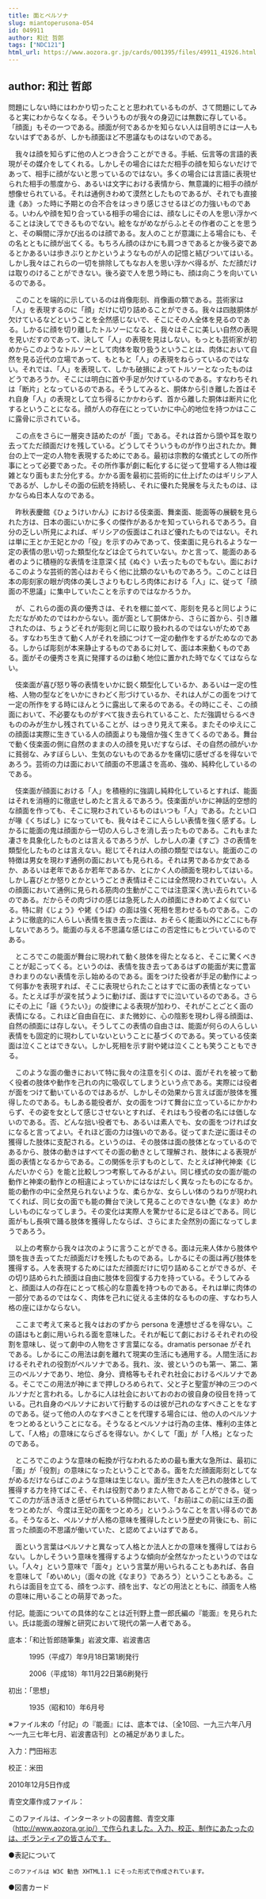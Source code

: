 ```yaml
---
title: 面とペルソナ
slug: miantoperusona-054
id: 049911
author: 和辻 哲郎
tags: ["NDC121"]
html_url: https://www.aozora.gr.jp/cards/001395/files/49911_41926.html
---
```


## author: 和辻 哲郎

問題にしない時にはわかり切ったことと思われているものが、さて問題にしてみると実にわからなくなる。そういうものが我々の身辺には無数に存している。「顔面」もその一つである。顔面が何であるかを知らない人は目明きには一人もないはずであるが、しかも顔面ほど不思議なものはないのである。

　我々は顔を知らずに他の人とつき合うことができる。手紙、伝言等の言語的表現がその媒介をしてくれる。しかしその場合にはただ相手の顔を知らないだけであって、相手に顔がないと思っているのではない。多くの場合には言語に表現せられた相手の態度から、あるいは文字における表情から、無意識的に相手の顔が想像せられている。それは通例きわめて漠然としたものであるが、それでも直接逢《あ》った時に予期との合不合をはっきり感じさせるほどの力強いものである。いわんや顔を知り合っている相手の場合には、顔なしにその人を思い浮かべることは決してできるものでない。絵をながめながらふとその作者のことを思うと、その瞬間に浮かび出るのは顔である。友人のことが意識に上る場合にも、その名とともに顔が出てくる。もちろん顔のほかにも肩つきであるとか後ろ姿であるとかあるいは歩きぶりとかというようなものが人の記憶と結びついてはいる。しかし我々はこれらの一切を排除してもなお人を思い浮かべ得るが、ただ顔だけは取りのけることができない。後ろ姿で人を思う時にも、顔は向こうを向いているのである。

　このことを端的に示しているのは肖像彫刻、肖像画の類である。芸術家は「人」を表現するのに「顔」だけに切り詰めることができる。我々は四肢胴体が欠けているなどということを全然感じないで、そこにその人全体を見るのである。しかるに顔を切り離したトルソーになると、我々はそこに美しい自然の表現を見いだすのであって、決して「人」の表現を見はしない。もっとも芸術家が初めからこのようなトルソーとして肉体を取り扱うということは、肉体において自然を見る近代の立場であって、もともと「人」の表現をねらっているのではない。それでは、「人」を表現して、しかも破損によってトルソーとなったものはどうであろうか。そこには明白に首や手足が欠けているのである。すなわちそれは「断片」となっているのである。そうしてみると、胴体から引き離した首はそれ自身「人」の表現として立ち得るにかかわらず、首から離した胴体は断片に化するということになる。顔が人の存在にとっていかに中心的地位を持つかはここに露骨に示されている。

　この点をさらに一層突き詰めたのが「面」である。それは首から頭や耳を取り去ってただ顔面だけを残している。どうしてそういうものが作り出されたか。舞台の上で一定の人物を表現するためにである。最初は宗教的な儀式としての所作事にとって必要であった。その所作事が劇に転化するに従って登場する人物は複雑となり面もまた分化する。かかる面を最初に芸術的に仕上げたのはギリシア人であるが、しかしその面の伝統を持続し、それに優れた発展を与えたものは、ほかならぬ日本人なのである。

　昨秋表慶館《ひょうけいかん》における伎楽面、舞楽面、能面等の展観を見られた方は、日本の面にいかに多くの傑作があるかを知っていられるであろう。自分の乏しい所見によれば、ギリシアの仮面はこれほど優れたものではない。それは単に王とか王妃とかの「役」を示すのみであって、伎楽面に見られるような一定の表情の思い切った類型化などは企てられていない。かと言って、能面のある者のように積極的な表情を注意深く拭《ぬぐ》い去ったものでもない。面におけるこのような芸術的苦心はおそらく他に比類のないものであろう。このことは日本の彫刻家の眼が肉体の美しさよりもむしろ肉体における「人」に、従って「顔面の不思議」に集中していたことを示すのではなかろうか。

　が、これらの面の真の優秀さは、それを棚に並べて、彫刻を見ると同じようにただながめたのではわからない。面が面として胴体から、さらに首から、引き離されたのは、ちょうどそれが彫刻と同じに取り扱われるのではないがためである。すなわち生きて動く人がそれを顔につけて一定の動作をするがためなのである。しからば彫刻が本来静止するものであるに対して、面は本来動くものである。面がその優秀さを真に発揮するのは動く地位に置かれた時でなくてはならない。

　伎楽面が喜び怒り等の表情をいかに鋭く類型化しているか、あるいは一定の性格、人物の型などをいかにきわどく形づけているか、それは人がこの面をつけて一定の所作をする時にほんとうに露出して来るのである。その時にこそ、この顔面において、不必要なものがすべて抜き去られていること、ただ強調せらるべきもののみが生かし残されていることが、はっきり見えて来る。またそのゆえにこの顔面は実際に生きている人の顔面よりも幾倍か強く生きてくるのである。舞台で動く伎楽面の側に自然のままの人の顔を見いだすならば、その自然の顔がいかに貧弱な、みすぼらしい、生気のないものであるかを痛切に感ぜざるを得ないであろう。芸術の力は面において顔面の不思議さを高め、強め、純粋化しているのである。

　伎楽面が顔面における「人」を積極的に強調し純粋化しているとすれば、能面はそれを消極的に徹底せしめたと言えるであろう。伎楽面がいかに神話的空想的な顔面を作っても、そこに現わされているものはいつも「人」である。たとい口が喙《くちばし》になっていても、我々はそこに人らしい表情を強く感ずる。しかるに能面の鬼は顔面から一切の人らしさを消し去ったものである。これもまた凄さを具象化したものとは言えるであろうが、しかし人の凄《すご》さの表情を類型化したものとは言えない。総じてそれは人の顔の類型ではない。能面のこの特徴は男女を現わす通例の面においても見られる。それは男であるか女であるか、あるいは老年であるか若年であるか、とにかく人の顔面を現わしてはいる。しかし喜びとか怒りとかというごとき表情はそこには全然現わされていない。人の顔面において通例に見られる筋肉の生動がここでは注意深く洗い去られているのである。だからその肉づけの感じは急死した人の顔面にきわめてよく似ている。特に尉《じょう》や姥《うば》の面は強く死相を思わせるものである。このように徹底的に人らしい表情を抜き去った面は、おそらく能面以外にどこにも存しないであろう。能面の与える不思議な感じはこの否定性にもとづいているのである。

　ところでこの能面が舞台に現われて動く肢体を得たとなると、そこに驚くべきことが起こってくる。というのは、表情を抜き去ってあるはずの能面が実に豊富きわまりのない表情を示し始めるのである。面をつけた役者が手足の動作によって何事かを表現すれば、そこに表現せられたことはすでに面の表情となっている。たとえば手が涙を拭うように動けば、面はすでに泣いているのである。さらにその上に「謡《うたい》」の旋律による表現が加わり、それがことごとく面の表情になる。これほど自由自在に、また微妙に、心の陰影を現わし得る顔面は、自然の顔面には存しない。そうしてこの表情の自由さは、能面が何らの人らしい表情をも固定的に現わしていないということに基づくのである。笑っている伎楽面は泣くことはできない。しかし死相を示す尉や姥は泣くことも笑うこともできる。

　このような面の働きにおいて特に我々の注意を引くのは、面がそれを被って動く役者の肢体や動作を己れの内に吸収してしまうという点である。実際には役者が面をつけて動いているのではあるが、しかしその効果から言えば面が肢体を獲得したのである。もしある能役者が、女の面をつけて舞台に立っているにかかわらず、その姿を女として感じさせないとすれば、それはもう役者の名には価しないのである。否、どんな拙い役者でも、あるいは素人でも、女の面をつければ女になると言ってよい。それほど面の力は強いのである。従ってまた逆に面はその獲得した肢体に支配される。というのは、その肢体は面の肢体となっているのであるから、肢体の動きはすべてその面の動きとして理解され、肢体による表現が面の表情となるからである。この関係を示すものとして、たとえば神代神楽《じんだいかぐら》を能と比較しつつ考察してみるがよい。同じ様式の女の面が能の動作と神楽の動作との相違によっていかにはなはだしく異なったものになるか。能の動作の中に全然見られないような、柔らかな、女らしい体のうねりが現われてくれば、同じ女の面でも能の舞台で決して見ることのできない艶《なま》めかしいものになってしまう。その変化は実際人を驚かせるに足るほどである。同じ面がもし長唄で踊る肢体を獲得したならば、さらにまた全然別の面になってしまうであろう。

　以上の考察から我々は次のように言うことができる。面は元来人体から肢体や頭を抜き去ってただ顔面だけを残したものである。しかるにその面は再び肢体を獲得する。人を表現するためにはただ顔面だけに切り詰めることができるが、その切り詰められた顔面は自由に肢体を回復する力を持っている。そうしてみると、顔面は人の存在にとって核心的な意義を持つものである。それは単に肉体の一部分であるのではなく、肉体を己れに従える主体的なるものの座、すなわち人格の座にほかならない。

　ここまで考えて来ると我々はおのずから persona を連想せざるを得ない。この語はもと劇に用いられる面を意味した。それが転じて劇におけるそれぞれの役割を意味し、従って劇中の人物をさす言葉になる。dramatis personae がそれである。しかるにこの用法は劇を離れて現実の生活にも通用する。人間生活におけるそれぞれの役割がペルソナである。我れ、汝、彼というのも第一、第二、第三のペルソナであり、地位、身分、資格等もそれぞれ社会におけるペルソナである。そこでこの用法が神にまで押しひろめられて、父と子と聖霊が神の三つのペルソナだと言われる。しかるに人は社会においておのおの彼自身の役目を持っている。己れ自身のペルソナにおいて行動するのは彼が己れのなすべきことをなすのである。従って他の人のなすべきことを代理する場合には、他の人のペルソナをつとめるということになる。そうなるとペルソナは行為の主体、権利の主体として、「人格」の意味にならざるを得ない。かくして「面」が「人格」となったのである。

　ところでこのような意味の転換が行なわれるための最も重大な急所は、最初に「面」が「役割」の意味になったということである。面をただ顔面彫刻としてながめるだけならばこのような意味は生じない。面が生きた人を己れの肢体として獲得する力を持てばこそ、それは役割でありまた人物であることができる。従ってこの力が活き活きと感ぜられている仲間において、「お前はこの前には王の面をつとめたが、今度は王妃の面をつとめろ」というふうなことを言い得るのである。そうなると、ペルソナが人格の意味を獲得したという歴史の背後にも、前に言った顔面の不思議が働いていた、と認めてよいはずである。

　面という言葉はペルソナと異なって人格とか法人とかの意味を獲得してはおらない。しかしそういう意味を獲得するような傾向が全然なかったというのではない。「人々」という意味で「面々」という言葉が用いられることもあれば、各自を意味して「めいめい」（面々の訛《なまり》であろう）ということもある。これらは面目を立てる、顔をつぶす、顔を出す、などの用法とともに、顔面を人格の意味に用いることの萌芽であった。




付記。能面についての具体的なことは近刊野上豊一郎氏編の『能面』を見られたい。氏は能面の理解と研究において現代の第一人者である。















底本：「和辻哲郎随筆集」岩波文庫、岩波書店

　　　1995（平成7）年9月18日第1刷発行

　　　2006（平成18）年11月22日第6刷発行

初出：「思想」

　　　1935（昭和10）年6月号

※ファイル末の「付記」の『能面』には、底本では、〔全10回、一九三六年八月～一九三七年七月、岩波書店刊〕との補足がありました。

入力：門田裕志

校正：米田

2010年12月5日作成

青空文庫作成ファイル：

このファイルは、インターネットの図書館、青空文庫（http://www.aozora.gr.jp/）で作られました。入力、校正、制作にあたったのは、ボランティアの皆さんです。











●表記について


	このファイルは W3C 勧告 XHTML1.1 にそった形式で作成されています。







●図書カード